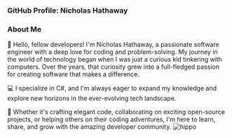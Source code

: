 ### GitHub Profile: Nicholas Hathaway

### About Me

👋 Hello, fellow developers! I'm Nicholas Hathaway, a passionate software engineer with a deep love for coding and problem-solving. My journey in the world of technology began when I was just a curious kid tinkering with computers. Over the years, that curiosity grew into a full-fledged passion for creating software that makes a difference.

💻 I specialize in C#, and I'm always eager to expand my knowledge and explore new horizons in the ever-evolving tech landscape.

🚀 Whether it's crafting elegant code, collaborating on exciting open-source projects, or helping others on their coding adventures, I'm here to learn, share, and grow with the amazing developer community.
![hippo]([https://media3.giphy.com/media/aUovxH8Vf9qDu/giphy.gif](https://glowinthedarkness.com/wp-content/uploads/2020/09/glow-in-the-dark-synt-wave-80s.gif)https://glowinthedarkness.com/wp-content/uploads/2020/09/glow-in-the-dark-synt-wave-80s.gif)
